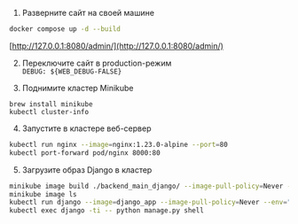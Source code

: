1. Разверните сайт на своей машине
```sh
docker compose up -d --build
```
[http://127.0.0.1:8080/admin/](http://127.0.0.1:8080/admin/)

2. Переключите сайт в production-режим  
`DEBUG: ${WEB_DEBUG-FALSE}`

3. Поднимите кластер Minikube
```
brew install minikube
kubectl cluster-info
```

4. Запустите в кластере веб-сервер
```sh
kubectl run nginx --image=nginx:1.23.0-alpine --port=80
kubectl port-forward pod/nginx 8000:80
```

5. Загрузите образ Django в кластер
```sh
minikube image build ./backend_main_django/ --image-pull-policy=Never -t django_app
minikube image ls
kubectl run django --image=django_app --image-pull-policy=Never --env="SECRET_KEY=<SECRET_KEY>"
kubectl exec django -ti -- python manage.py shell
```
